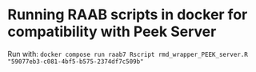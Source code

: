 # Running RAAB scripts in docker for compatibility with Peek Server

Run with:
`docker compose run raab7 Rscript rmd_wrapper_PEEK_server.R "59077eb3-c081-4bf5-b575-2374df7c509b"`
